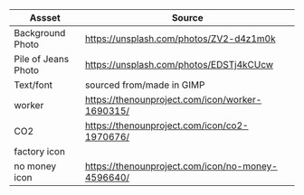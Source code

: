 | Assset | Source |
|----|----|
| Background Photo | https://unsplash.com/photos/ZV2-d4z1m0k |
| Pile of Jeans Photo | https://unsplash.com/photos/EDSTj4kCUcw |
| Text/font | sourced from/made in GIMP |
| worker | https://thenounproject.com/icon/worker-1690315/ |
| CO2 | https://thenounproject.com/icon/co2-1970676/ |
| factory icon | |
| no money icon | https://thenounproject.com/icon/no-money-4596640/ |
